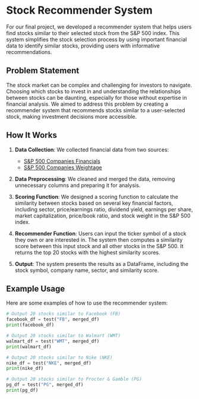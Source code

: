 # Stock Recommender System

For our final project, we developed a recommender system that helps users find stocks similar to their selected stock from the S&P 500 index. This system simplifies the stock selection process by using important financial data to identify similar stocks, providing users with informative recommendations.

## Problem Statement

The stock market can be complex and challenging for investors to navigate. Choosing which stocks to invest in and understanding the relationships between stocks can be daunting, especially for those without expertise in financial analysis. We aimed to address this problem by creating a recommender system that recommends stocks similar to a user-selected stock, making investment decisions more accessible.

## How It Works

1. **Data Collection**: We collected financial data from two sources:
   - [S&P 500 Companies Financials](https://datahub.io/core/s-and-p-500-companies-financials)
   - [S&P 500 Companies Weightage](https://finasko.com/sp-500-companies-weightage/)

2. **Data Preprocessing**: We cleaned and merged the data, removing unnecessary columns and preparing it for analysis.

3. **Scoring Function**: We designed a scoring function to calculate the similarity between stocks based on several key financial factors, including sector, price/earnings ratio, dividend yield, earnings per share, market capitalization, price/book ratio, and stock weight in the S&P 500 index.

4. **Recommender Function**: Users can input the ticker symbol of a stock they own or are interested in. The system then computes a similarity score between this input stock and all other stocks in the S&P 500. It returns the top 20 stocks with the highest similarity scores.

5. **Output**: The system presents the results as a DataFrame, including the stock symbol, company name, sector, and similarity score.

## Example Usage

Here are some examples of how to use the recommender system:

```python
# Output 20 stocks similar to Facebook (FB)
facebook_df = test("FB", merged_df)
print(facebook_df)

# Output 20 stocks similar to Walmart (WMT)
walmart_df = test("WMT", merged_df)
print(walmart_df)

# Output 20 stocks similar to Nike (NKE)
nike_df = test("NKE", merged_df)
print(nike_df)

# Output 20 stocks similar to Procter & Gamble (PG)
pg_df = test("PG", merged_df)
print(pg_df)
